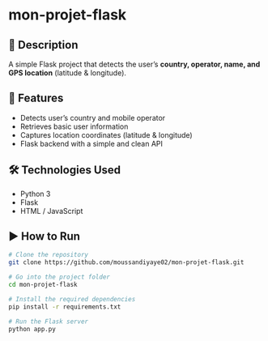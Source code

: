 # mon-projet-flask  

## 📌 Description  
A simple Flask project that detects the user’s **country, operator, name, and GPS location** (latitude & longitude).  

## 🚀 Features  
- Detects user’s country and mobile operator  
- Retrieves basic user information  
- Captures location coordinates (latitude & longitude)  
- Flask backend with a simple and clean API  

## 🛠️ Technologies Used  
- Python 3  
- Flask  
- HTML / JavaScript  

## ▶️ How to Run  
```bash
# Clone the repository
git clone https://github.com/moussandiyaye02/mon-projet-flask.git  

# Go into the project folder
cd mon-projet-flask  

# Install the required dependencies
pip install -r requirements.txt  

# Run the Flask server
python app.py

